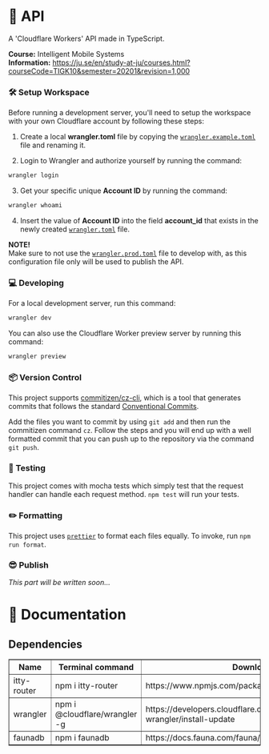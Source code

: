 # 📮 API

A 'Cloudflare Workers' API made in TypeScript.

**Course:** Intelligent Mobile Systems  
**Information:** https://ju.se/en/study-at-ju/courses.html?courseCode=TIGK10&semester=20201&revision=1,000

### 🛠️ Setup Workspace

Before running a development server, you'll need to setup the workspace with your own Cloudflare account by following these steps:

1. Create a local **wrangler.toml** file by copying the [`wrangler.example.toml`](.wrangler.example.toml) file and renaming it.

2. Login to Wrangler and authorize yourself by running the command:

```bash
wrangler login
```

3. Get your specific unique **Account ID** by running the command:

```bash
wrangler whoami
```

4. Insert the value of **Account ID** into the field **account_id** that exists in the newly created [`wrangler.toml`](.wrangler.toml) file.

**NOTE!**  
Make sure to not use the [`wrangler.prod.toml`](.wrangler.prod.toml) file to develop with, as this configuration file only will be used to publish the API.

### 💻 Developing

For a local development server, run this command:

```bash
wrangler dev
```

You can also use the Cloudflare Worker preview server by running this command:

```bash
wrangler preview
```

### 📦 Version Control

This project supports [commitizen/cz-cli](https://github.com/commitizen/cz-cli), which is a tool that generates commits that follows the standard [Conventional Commits](https://www.conventionalcommits.org/en/v1.0.0/).

Add the files you want to commit by using `git add` and then run the commitizen command `cz`. Follow the steps and you will end up with a well formatted commit that you can push up to the repository via the command `git push`.

### 🧪 Testing

This project comes with mocha tests which simply test that the request handler can handle each request method. `npm test` will run your tests.

### ✏️ Formatting

This project uses [`prettier`](https://prettier.io/) to format each files equally. To invoke, run `npm run format`.

### 😎 Publish

_This part will be written soon..._


# 📄 Documentation

## Dependencies
<table border=1>
    <tr>
        <th>Name</th>
        <th>Terminal command</th>
        <th>Download link</th>
    </tr>
    <tr>
        <td>itty-router</td>
        <td>npm i itty-router</td>
        <td>https://www.npmjs.com/package/itty-router</td>       
    </tr>
    <tr>
        <td>wrangler</td>
        <td>npm i @cloudflare/wrangler -g</td>
        <td>https://developers.cloudflare.com/workers/cli-wrangler/install-update</td>
    </tr>
    <tr>
        <td>faunadb</td>
        <td>npm i faunadb</td>
        <td>https://docs.fauna.com/fauna/current/drivers/javascript.html</td>
    </tr>
</table>
